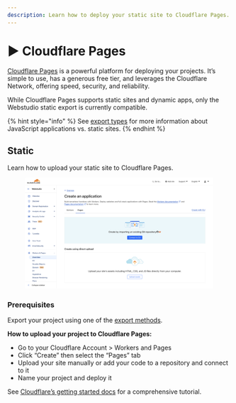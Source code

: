 ```yaml
---
description: Learn how to deploy your static site to Cloudflare Pages.
---
```


# ▶️ Cloudflare Pages

[Cloudflare Pages](https://pages.cloudflare.com/) is a powerful platform for deploying your projects. It’s simple to use, has a generous free tier, and leverages the Cloudflare Network, offering speed, security, and reliability.

While Cloudflare Pages supports static sites and dynamic apps, only the Webstudio static export is currently compatible.

{% hint style="info" %}
See [export types](./#export-types) for more information about JavaScript applications vs. static sites.
{% endhint %}

## Static

Learn how to upload your static site to Cloudflare Pages.

<figure><img src="../../.gitbook/assets/cloudflare-pages-new-project.png" alt="Cloudflare Pages new project dashboard"><figcaption></figcaption></figure>

### Prerequisites

Export your project using one of the [export methods](./#exporting).

**How to upload your project to Cloudflare Pages:**

* Go to your Cloudflare Account > Workers and Pages
* Click “Create” then select the “Pages” tab
* Upload your site manually or add your code to a repository and connect to it
* Name your project and deploy it

See [Cloudflare’s getting started docs](https://developers.cloudflare.com/pages/get-started/) for a comprehensive tutorial.
